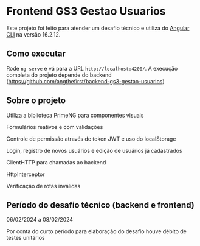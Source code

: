 # Frontend GS3 Gestao Usuarios

Este projeto foi feito para atender um desafio técnico e utiliza do [Angular CLI](https://github.com/angular/angular-cli) na versão 16.2.12.

## Como executar

Rode `ng serve` e vá para a URL `http://localhost:4200/`.
A execução completa do projeto depende do backend (https://github.com/angthefirst/backend-gs3-gestao-usuarios)

## Sobre o projeto
Utiliza a biblioteca PrimeNG para componentes visuais

Formulários reativos e com validações

Controle de permissão através de token JWT e uso do localStorage

Login, registro de novos usuários e edição de usuários já cadastrados

ClientHTTP para chamadas ao backend

HttpInterceptor

Verificação de rotas inválidas


## Período do desafio técnico (backend e frontend)
06/02/2024 a 08/02/2024

Por conta do curto período para elaboração do desafio houve débito de testes unitários
